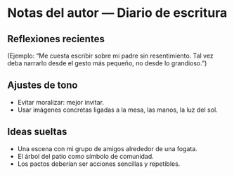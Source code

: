 # Notas del autor — Diario de escritura

## Reflexiones recientes

(Ejemplo: “Me cuesta escribir sobre mi padre sin resentimiento. Tal vez deba narrarlo desde el gesto más pequeño, no desde lo grandioso.”)

## Ajustes de tono

- Evitar moralizar: mejor invitar.
- Usar imágenes concretas ligadas a la mesa, las manos, la luz del sol.

## Ideas sueltas

- Una escena con mi grupo de amigos alrededor de una fogata.
- El árbol del patio como símbolo de comunidad.
- Los pactos deberían ser acciones sencillas y repetibles.
